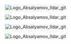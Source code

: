 ![Logo_Absalyamov_Ildar_git](https://user-images.githubusercontent.com/49316522/129271819-686d3ab7-97c7-4176-b545-81398b33f732.png)


![Logo_Absalyamov_Ildar_git](https://user-images.githubusercontent.com/49316522/129272014-0038cbf2-5b3a-4797-9818-ec342b580ae9.png)

![Logo_Absalyamov_Ildar_git](https://user-images.githubusercontent.com/49316522/129272522-d9f49b28-b13d-4e1e-88ab-8f491cfe84f6.png)

![Logo_Absalyamov_Ildar_git](https://user-images.githubusercontent.com/49316522/129272765-8784f072-5d50-4a82-8af7-a7d5f939ce61.png)


